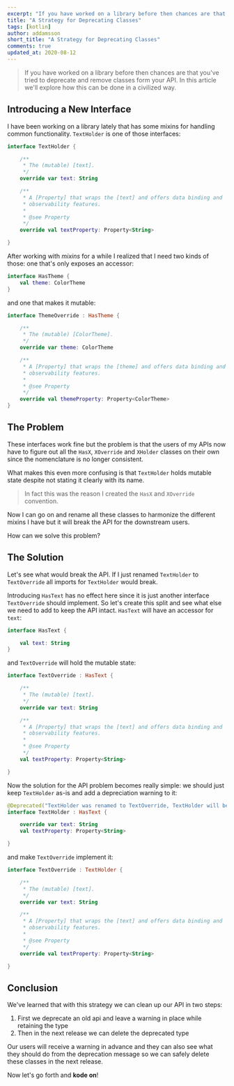```yaml
---
excerpt: "If you have worked on a library before then chances are that you've tried to deprecate and remove classes form your API. In this article we'll explore how this can be done in a civilized way."
title: "A Strategy for Deprecating Classes"
tags: [kotlin]
author: addamsson
short_title: "A Strategy for Deprecating Classes"
comments: true
updated_at: 2020-08-12
---
```


> If you have worked on a library before then chances are that you've tried to deprecate and remove classes form your API. In this article we'll explore how this can be done in a civilized way.

## Introducing a New Interface

I have been working on a library lately that has some mixins for handling common functionality. `TextHolder` is one of those interfaces:

```kotlin
interface TextHolder {

    /**
     * The (mutable) [text].
     */
    override var text: String

    /**
     * A [Property] that wraps the [text] and offers data binding and
     * observability features.
     *
     * @see Property
     */
    override val textProperty: Property<String>

}
```

After working with *mixins* for a while I realized that I need two kinds of those: one that's only exposes an accessor:

```kotlin
interface HasTheme {
    val theme: ColorTheme
}
```

and one that makes it mutable:

```kotlin
interface ThemeOverride : HasTheme {

    /**
     * The (mutable) [ColorTheme].
     */
    override var theme: ColorTheme

    /**
     * A [Property] that wraps the [theme] and offers data binding and
     * observability features.
     *
     * @see Property
     */
    override val themeProperty: Property<ColorTheme>
}
```

## The Problem

These interfaces work fine but the problem is that the users of my APIs now have to figure out all the `HasX`, `XOverride` and `XHolder` classes on their own since the nomenclature is no longer consistent.

What makes this even more confusing is that `TextHolder` holds mutable state despite not stating it clearly with its name.

> In fact this was the reason I created the `HasX` and `XOverride` convention.

Now I can go on and rename all these classes to harmonize the different mixins I have but it will break the API for the downstream users.

How can we solve this problem?

## The Solution

Let's see what would break the API. If I just renamed `TextHolder` to `TextOverride` all imports for `TextHolder` would break.

Introducing `HasText` has no effect here since it is just another interface `TextOverride` should implement. So let's create this split and see what else we need to add to keep the API intact. `HasText` will have an accessor for `text`:

```kotlin
interface HasText {

    val text: String
}
```

and `TextOverride` will hold the mutable state:

```kotlin
interface TextOverride : HasText {

    /**
     * The (mutable) [text].
     */
    override var text: String

    /**
     * A [Property] that wraps the [text] and offers data binding and
     * observability features.
     *
     * @see Property
     */
    val textProperty: Property<String>

}
```

Now the solution for the API problem becomes really simple: we should just keep `TextHolder` as-is and add a depreciation warning to it:

```kotlin
@Deprecated("TextHolder was renamed to TextOverride, TextHolder will be removed in the next release")
interface TextHolder : HasText {

    override var text: String
    val textProperty: Property<String>

}
```

and make `TextOverride` implement it:

```kotlin
interface TextOverride : TextHolder {

    /**
     * The (mutable) [text].
     */
    override var text: String

    /**
     * A [Property] that wraps the [text] and offers data binding and
     * observability features.
     *
     * @see Property
     */
    override val textProperty: Property<String>

}
```

## Conclusion

We've learned that with this strategy we can clean up our API in two steps:

1. First we deprecate an old api and leave a warning in place while retaining the type
2. Then in the next release we can delete the deprecated type

Our users will receive a warning in advance and they can also see what they should do from the deprecation message so we can safely delete these classes in the next release.

Now let's go forth and **kode on**!

